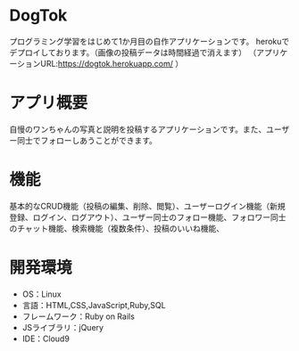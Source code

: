 # DogTok
プログラミング学習をはじめて1か月目の自作アプリケーションです。
herokuでデプロイしております。（画像の投稿データは時間経過で消えます）
（アプリケーションURL:https://dogtok.herokuapp.com/ ）

# アプリ概要
自慢のワンちゃんの写真と説明を投稿するアプリケーションです。また、ユーザー同士でフォローしあうことができます。

# 機能
基本的なCRUD機能（投稿の編集、削除、閲覧）、ユーザーログイン機能（新規登録、ログイン、ログアウト）、ユーザー同士のフォロー機能、フォロワー同士のチャット機能、検索機能（複数条件）、投稿のいいね機能、

# 開発環境
- OS：Linux
- 言語：HTML,CSS,JavaScript,Ruby,SQL
- フレームワーク：Ruby on Rails
- JSライブラリ：jQuery
- IDE：Cloud9

